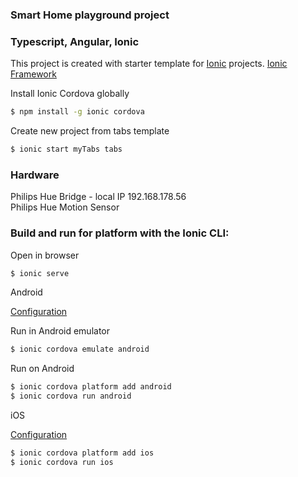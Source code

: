 ### Smart Home playground project
### Typescript, Angular, Ionic

This project is created with starter template for [Ionic](https://github.com/ionic-team/ionic2-app-base) projects.
[Ionic Framework](http://ionicframework.com/docs/)

Install Ionic Cordova globally 
```bash
$ npm install -g ionic cordova
```

Create new project from tabs template
```bash
$ ionic start myTabs tabs
```
### Hardware
Philips Hue Bridge - local IP 192.168.178.56  
Philips Hue Motion Sensor

### Build and run for platform with the Ionic CLI:
Open in browser
```bash
$ ionic serve
```

Android

[Configuration](https://cordova.apache.org/docs/en/latest/guide/platforms/android/)

Run in Android emulator
```bash
$ ionic cordova emulate android
```
Run on Android
```bash
$ ionic cordova platform add android
$ ionic cordova run android
``` 

iOS

[Configuration](https://cordova.apache.org/docs/en/latest/guide/platforms/ios/) 
```bash
$ ionic cordova platform add ios
$ ionic cordova run ios
```